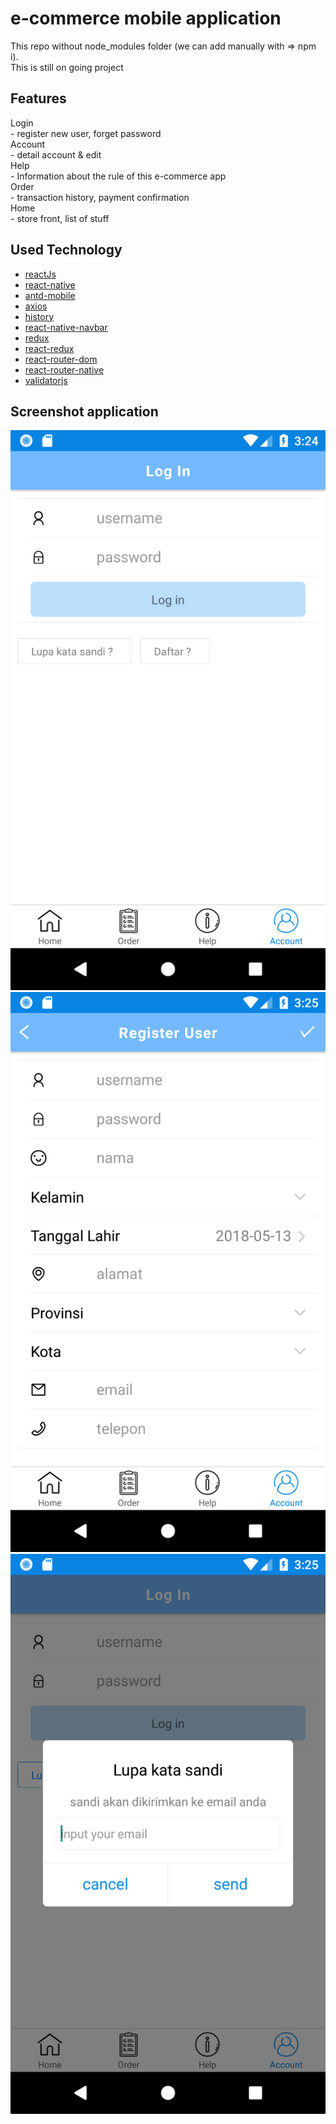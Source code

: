 # e-commerce mobile application
This repo without node_modules folder (we can add manually with => npm i).<br>
This is still on going project

## Features
Login <br>
    - register new user, forget password <br>
Account <br>
    - detail account & edit <br>
Help <br>
    - Information about the rule of this e-commerce app <br>
Order <br>
    - transaction history, payment confirmation <br>
Home <br>
    - store front, list of stuff

## Used Technology
* [reactJs](https://reactjs.org/)
* [react-native](https://facebook.github.io/react-native/)
* [antd-mobile](https://mobile.ant.design/docs/react/introduce)
* [axios](https://github.com/axios/axios)
* [history](https://github.com/ReactTraining/history)
* [react-native-navbar](https://github.com/react-native-community/react-native-navbar)
* [redux](https://redux.js.org/)
* [react-redux](https://github.com/reduxjs/react-redux)
* [react-router-dom](https://www.npmjs.com/package/react-router-dom)
* [react-router-native](https://github.com/ReactTraining/react-router/tree/master/packages/react-router-native)
* [validatorjs](https://github.com/skaterdav85/validatorjs)

## Screenshot application
![](https://github.com/indracahyae/TokoKu/blob/master/screenshots/1.png?raw=true)
<br>
![](https://github.com/indracahyae/TokoKu/blob/master/screenshots/2.png?raw=true)
<br>
![](https://github.com/indracahyae/TokoKu/blob/master/screenshots/3.png?raw=true)
<br>